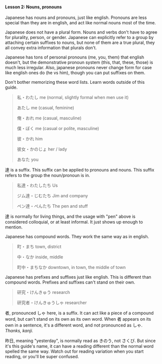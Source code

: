 #### Lesson 2: Nouns, pronouns

Japanese has nouns and pronouns, just like english. Pronouns are less special than they are in english, and act like normal nouns most of the time.

Japanese does not have a plural form. Nouns and verbs don't have to agree for plurality, person, or gender. Japanese can explicitly refer to a group by attaching certain suffixes to nouns, but none of them are a true plural, they all convey extra information that plurals don't.

Japanese has tons of personal pronouns (me, you, them) that english doesn't, but the demonstrative pronoun system (this, that, these, those) is much less irregular. Also, japanese pronouns never change form for case like english ones do (he vs him), though you can put suffixes on them.

Don't bother memorizing these word lists. Learn words outside of this guide.

> 私・わたし me (normal, slightly formal when men use it)
>
> あたし me (casual, feminine)
>
> 俺・おれ me (casual, masculine)
>
> 僕・ぼく me (casual or polite, masculine)
>
> 彼・かれ him
>
> 彼女・かのじょ her / lady
>
> あなた you

達 is a suffix. This suffix can be applied to pronouns and nouns. This suffix refers to the group the noun/pronoun is in.

> 私達・わたしたち Us
>
> ジム達・じむたち Jim and company
>
> ペン達・ぺんたち The pen and stuff

達 is normally for living things, and the usage with "pen" above is considered colloquial, or at least informal. It just shows up enough to mention.

Japanese has compound words. They work the same way as in english.

> 町・まち town, district
>
> 中・なか inside, middle
>
> 町中・まちなか downtown, in town, the middle of town

Japanese has prefixes and suffixes just like english. This is different than compound words. Prefixes and suffixes can't stand on their own.

> 研究・けんきゅう research
>
> 研究者・けんきゅうしゃ researcher

者, pronounced しゃ here, is a suffix. It can act like a piece of a compound word, but can't stand on its own as its own word. When 者 appears on its own in a sentence, it's a different word, and not pronounced as しゃ. _Thanks, kanji._

昨日, meaning "yesterday", is normally read as きのう, not さくび. But since it's this guide's name, it can have a reading different than the normal word spelled the same way. Watch out for reading variation when you start reading, or you'll be super confused.
